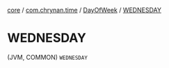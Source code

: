 [core](../../index.md) / [com.chrynan.time](../index.md) / [DayOfWeek](index.md) / [WEDNESDAY](./-w-e-d-n-e-s-d-a-y.md)

# WEDNESDAY

(JVM, COMMON) `WEDNESDAY`